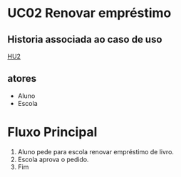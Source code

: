 # UC02 Renovar empréstimo

## Historia associada ao caso de uso
[HU2](../historia/HU2-renovar%20emprestimo.md)

## atores
- Aluno
- Escola
# Fluxo Principal
1. Aluno pede para escola renovar empréstimo de livro.
2. Escola aprova o pedido.
3. Fim


